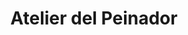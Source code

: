 ---
title: "Atelier del Peinador"
url: /neuquen/atelier-del-peinador-doctor-luis-teodoro-planas/
shop: Friseurbedarf
---